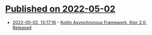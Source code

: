 # [Published on 2022-05-02](index.md)

* [2022-05-02, 13:17:16](https://news.ycombinator.com/item?id=31234740) - [Kotlin Asynchronous Framework, Ktor 2.0, Released](https://www.infoq.com/news/2022/05/ktor-kotlin-framework/)
